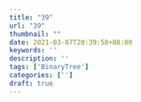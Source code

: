 ```yaml
---
title: "39"
url: "39"
thumbnail: ""
date: 2021-03-07T20:39:58+08:00
keywords: ''
description: ''
tags: ['BinaryTree']
categories: ['']
draft: true
---
```

